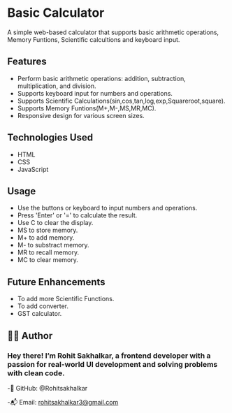 # Basic Calculator

A simple web-based calculator that supports basic arithmetic operations, Memory Funtions, Scientific calcultions and keyboard input.

## Features
- Perform basic arithmetic operations: addition, subtraction, multiplication, and division.
- Supports keyboard input for numbers and operations.
- Supports Scientific Calculations(sin,cos,tan,log,exp,Squareroot,square).
- Supports Memory Funtions(M+,M-,MS,MR,MC).
- Responsive design for various screen sizes.

## Technologies Used
- HTML
- CSS
- JavaScript

## Usage
- Use the buttons or keyboard to input numbers and operations.
- Press 'Enter' or '=' to calculate the result.
- Use C to clear the display.
- MS to store memory.
- M+ to add memory.
- M- to substract memory.
- MR to recall memory.
- MC to clear memory.


## Future Enhancements
- To add more Scientific Functions.
- To add converter.
- GST calculator.

## 👨‍💻 Author
### Hey there! I’m Rohit Sakhalkar, a frontend developer with a passion for real-world UI development and solving problems with clean code.

-🔗 GitHub: @Rohitsakhalkar

-📬 Email: rohitsakhalkar3@gmail.com

